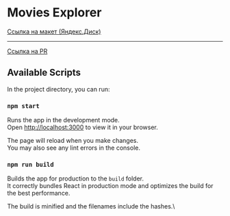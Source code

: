 # Movies Explorer

[Ссылка на макет (Яндекс.Диск)](https://disk.yandex.ru/d/QG6pmelG6TxhAQ)

---

[Ссылка на PR](https://github.com/noi5enu1sanc3/movies-explorer-frontend/pull/14)

## Available Scripts

In the project directory, you can run:

### `npm start`

Runs the app in the development mode.\
Open [http://localhost:3000](http://localhost:3000) to view it in your browser.

The page will reload when you make changes.\
You may also see any lint errors in the console.

### `npm run build`

Builds the app for production to the `build` folder.\
It correctly bundles React in production mode and optimizes the build for the best performance.

The build is minified and the filenames include the hashes.\

